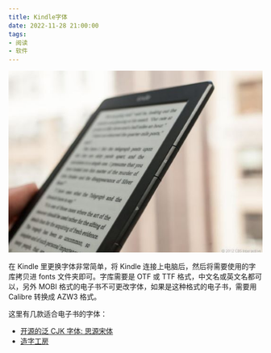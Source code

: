 ```yaml
---
title: Kindle字体
date: 2022-11-28 21:00:00
tags: 
- 阅读
- 软件
---
```


![](/images/202211282100.jpg)

在 Kindle 里更换字体非常简单，将 Kindle 连接上电脑后，然后将需要使用的字库拷贝进 fonts 文件夹即可。字库需要是 OTF 或 TTF 格式，中文名或英文名都可以，另外 MOBI 格式的电子书不可更改字体，如果是这种格式的电子书，需要用 Calibre 转换成 AZW3 格式。

这里有几款适合电子书的字体：

- [开源的泛 CJK 字体: 思源宋体](https://source.typekit.com/source-han-serif/cn/)
- [造字工房](https://www.makefont.com/index.html)